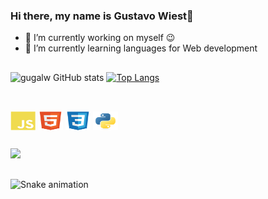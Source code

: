 ### Hi there, my name is Gustavo Wiest👋

- 🔭 I’m currently working on myself 😉
- 🌱 I’m currently learning languages for Web development

##

![gugalw GitHub stats](https://github-readme-stats.vercel.app/api?username=gugalw&theme=tokyonight&show_icons=true) [![Top Langs](https://github-readme-stats.vercel.app/api/top-langs/?username=gugalw&layout=compact)](https://github.com/gugalw/github-readme-stats)

##

 <div style="display: inline_block"><br>
  <img align="center" alt="Rafa-Js" height="30" width="40" src="https://raw.githubusercontent.com/devicons/devicon/master/icons/javascript/javascript-plain.svg">
  <img align="center" alt="Rafa-HTML" height="30" width="40" src="https://raw.githubusercontent.com/devicons/devicon/master/icons/html5/html5-original.svg">
  <img align="center" alt="Rafa-CSS" height="30" width="40" src="https://raw.githubusercontent.com/devicons/devicon/master/icons/css3/css3-original.svg">
  <img align="center" alt="Rafa-Python" height="30" width="40" src="https://raw.githubusercontent.com/devicons/devicon/master/icons/python/python-original.svg">
 </div>

##
 
 <div> 
  <a href="https://www.linkedin.com/in/gugalw" target="_blank"><img src="https://img.shields.io/badge/-LinkedIn-%230077B5?style=for-the-badge&logo=linkedin&logoColor=white" target="_blank"></a>  
</div>

##

![Snake animation](https://github.com/{{gugalw}}/{{gugalw}}/blob/output/github-contribution-grid-snake.svg)
